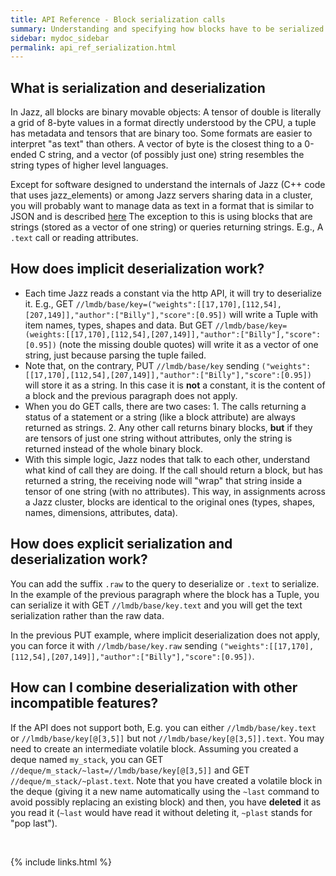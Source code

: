 ```yaml
---
title: API Reference - Block serialization calls
summary: Understanding and specifying how blocks have to be serialized and deserialized
sidebar: mydoc_sidebar
permalink: api_ref_serialization.html
---
```


## What is serialization and deserialization

In Jazz, all blocks are binary movable objects: A tensor of double is literally a grid of 8-byte values in a format directly understood
by the CPU, a tuple has metadata and tensors that are binary too. Some formats are easier to interpret "as text" than others. A vector
of byte is the closest thing to a 0-ended C string, and a vector (of possibly just one) string resembles the string types of higher
level languages.

Except for software designed to understand the internals of Jazz (C++ code that uses jazz_elements) or among Jazz servers sharing data
in a cluster, you will probably want to manage data as text in a format that is similar to JSON and is described
[here](api_ref_const_encoding.html) The exception to this is using blocks that are strings (stored as a vector of one string) or queries
returning strings. E.g., A `.text` call or reading attributes.


## How does implicit deserialization work?

 * Each time Jazz reads a constant via the http API, it will try to deserialize it. E.g., GET
`//lmdb/base/key=("weights":[[17,170],[112,54],[207,149]],"author":["Billy"],"score":[0.95])` will write a Tuple with item names, types,
shapes and data. But GET `//lmdb/base/key=(weights:[[17,170],[112,54],[207,149]],"author":["Billy"],"score":[0.95])` (note the missing
double quotes) will write it as a vector of one string, just because parsing the tuple failed.
 * Note that, on the contrary, PUT `//lmdb/base/key` sending `("weights":[[17,170],[112,54],[207,149]],"author":["Billy"],"score":[0.95])`
will store it as a string. In this case it is **not** a constant, it is the content of a block and the previous paragraph does not apply.
 * When you do GET calls, there are two cases: 1. The calls returning a status of a statement or a string (like a block attribute) are
always returned as strings. 2. Any other call returns binary blocks, **but** if they are tensors of just one string without attributes,
only the string is returned instead of the whole binary block.
 * With this simple logic, Jazz nodes that talk to each other, understand what kind of call they are doing. If the call should return a
block, but has returned a string, the receiving node will "wrap" that string inside a tensor of one string (with no attributes). This way,
in assignments across a Jazz cluster, blocks are identical to the original ones (types, shapes, names, dimensions, attributes, data).


## How does explicit serialization and deserialization work?

You can add the suffix `.raw` to the query to deserialize or `.text` to serialize. In the example of the previous paragraph where the block
has a Tuple, you can serialize it with GET `//lmdb/base/key.text` and you will get the text serialization rather than the raw data.

In the previous PUT example, where implicit deserialization does not apply, you can force it with `//lmdb/base/key.raw` sending
`("weights":[[17,170],[112,54],[207,149]],"author":["Billy"],"score":[0.95])`.


## How can I combine deserialization with other incompatible features?

If the API does not support both, E.g. you can either `//lmdb/base/key.text` or `//lmdb/base/key[@[3,5]]` but
not `//lmdb/base/key[@[3,5]].text`. You may need to create an intermediate volatile block. Assuming you created a deque named `my_stack`,
you can GET `//deque/m_stack/~last=//lmdb/base/key[@[3,5]]` and GET `//deque/m_stack/~plast.text`. Note that you have created a volatile
block in the deque (giving it a new name automatically using the `~last` command to avoid possibly replacing an existing block) and then,
you have **deleted** it as you read it (`~last` would have read it without deleting it, `~plast` stands for "pop last").

<br/>

{% include links.html %}
